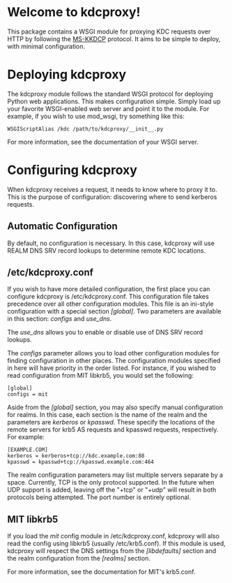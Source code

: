 Welcome to kdcproxy!
=====================

This package contains a WSGI module for proxying KDC requests over HTTP by
following the [MS-KKDCP] protocol. It aims to be simple to deploy, with
minimal configuration.

Deploying kdcproxy
==================

The kdcproxy module follows the standard WSGI protocol for deploying Python
web applications. This makes configuration simple. Simply load up your favorite
WSGI-enabled web server and point it to the module. For example, if you wish
to use mod_wsgi, try something like this:

    WSGIScriptAlias /kdc /path/to/kdcproxy/__init__.py

For more information, see the documentation of your WSGI server.

Configuring kdcproxy
====================

When kdcproxy receives a request, it needs to know where to proxy it to. This
is the purpose of configuration: discovering where to send kerberos requests.

Automatic Configuration
-----------------------
By default, no configuration is necessary. In this case, kdcproxy will use
REALM DNS SRV record lookups to determine remote KDC locations.

/etc/kdcproxy.conf
------------------
If you wish to have more detailed configuration, the first place you can
configure kdcproxy is /etc/kdcproxy.conf. This configuration file takes precedence
over all other configuration modules. This file is an ini-style configuration with
a special section *[global]*. Two parameters are available in this
section: *configs* and *use_dns*.

The *use_dns* allows you to enable or disable use of DNS SRV record lookups.

The *configs* parameter allows you to load other configuration modules for finding
configuration in other places. The configuration modules specified in here will
have priority in the order listed. For instance, if you wished to read configuration
from MIT libkrb5, you would set the following:

    [global]
    configs = mit

Aside from the *[global]* section, you may also specify manual configuration for
realms. In this case, each section is the name of the realm and the parameters are
*kerberos* or *kpasswd*. These specify the locations of the remote servers for
krb5 AS requests and kpasswd requests, respectively. For example:

    [EXAMPLE.COM]
    kerberos = kerberos+tcp://kdc.example.com:88
    kpasswd = kpasswd+tcp://kpasswd.example.com:464

The realm configuration parameters may list multiple servers separate by a space.
Currently, TCP is the only protocol supported. In the future when UDP support is
added, leaving off the "+tcp" or "+udp" will result in both protocols being
attempted. The port number is entirely optional.

MIT libkrb5
-----------

If you load the *mit* config module in /etc/kdcproxy.conf, kdcproxy will also read
the config using libkrb5 (usually /etc/krb5.conf). If this module is used, kdcproxy
will respect the DNS settings from the *[libdefaults]* section and the realm
configuration from the *[realms]* section.

For more information, see the documentation for MIT's krb5.conf.

[MS-KKDCP]: http://msdn.microsoft.com/en-us/library/hh553774.aspx

